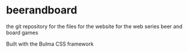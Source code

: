 # beerandboard
the git repository for the files for the website for the web series beer and board games

Built with the Bulma CSS framework 
